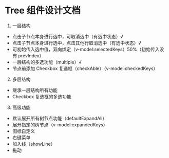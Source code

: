 # Tree 组件设计文档

1. 一层结构

- 点击子节点本身进行选中，可取消选中（有选中状态）√
- 点击子节点本身进行选中，点击其他行取消选中（有选中状态）√
- 可初始传入选中值，双向绑定（v-model:selectedKeys）50%（初始传入没有 prevIndex）
- 一层结构的多选功能（multiple）√
- 节点前添加 Checkbox 复选框（checkAble）（v-model:checkedKeys）

2. 多层结构

- 继承一层结构所有功能
- Checkbox 复选框的多选功能

3. 高级功能

- 默认展开所有树节点功能（defaultExpandAll）
- 展开指定的树节点（v-model:expandedKeys）
- 图标自定义
- 右键菜单
- 加入线（showLine）
- 拖动

